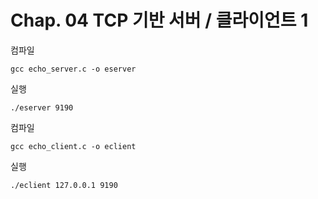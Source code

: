 # Chap. 04 TCP 기반 서버 / 클라이언트 1

컴파일
```
gcc echo_server.c -o eserver
```

실행
```
./eserver 9190
```

컴파일
```
gcc echo_client.c -o eclient
```

실행
```
./eclient 127.0.0.1 9190
```